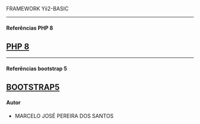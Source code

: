 FRAMEWORK Yii2-BASIC

-------------------------------------------------------------------
#### Referências PHP 8
[PHP 8](https://www.w3schools.com/php/default.asp)
-------------------------------------------------------------------

-------------------------------------------------------------------
#### Referências bootstrap 5
[BOOTSTRAP5](https://www.w3schools.com/bootstrap5/index.php)
-------------------------------------------------------------------
#### Autor
- MARCELO JOSÉ PEREIRA DOS SANTOS

